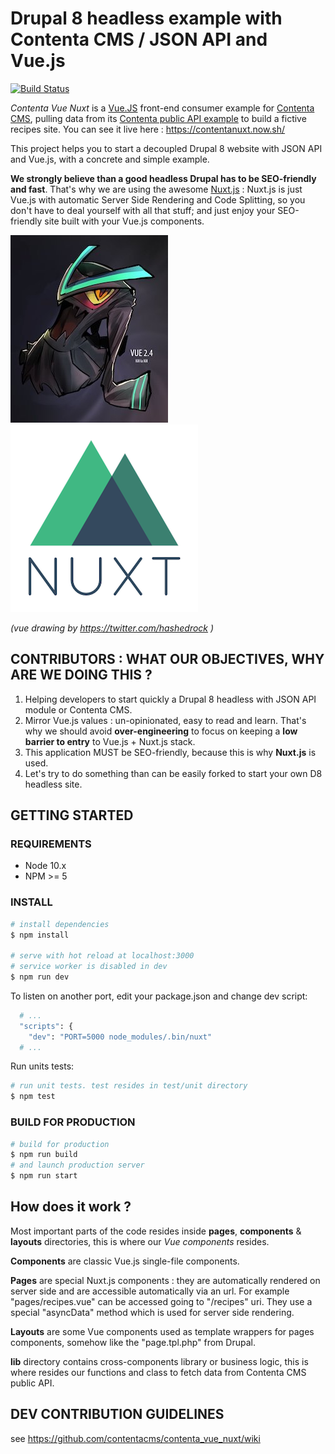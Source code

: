# Drupal 8 headless example with Contenta CMS / JSON API and Vue.js

[![Build Status](https://travis-ci.org/contentacms/contenta_vue_nuxt.svg?branch=master)](https://travis-ci.org/contentacms/contenta_vue_nuxt)

_Contenta Vue Nuxt_ is a [Vue.JS](https://vuejs.org) front-end consumer example for [Contenta CMS](http://www.contentacms.org/), pulling data from its [Contenta public API example](https://live-contentacms.pantheonsite.io/api) to build a fictive recipes site. You can see it live here : https://contentanuxt.now.sh/

This project helps you to start a decoupled Drupal 8 website with JSON API and Vue.js, with a concrete and simple example.

**We strongly believe than a good headless Drupal has to be SEO-friendly and fast**. That's why we are using the awesome [Nuxt.js](https://nuxtjs.org/) : Nuxt.js is just Vue.js with automatic Server Side Rendering and Code Splitting, so you don't have to deal yourself with all that stuff; and just enjoy your SEO-friendly site built with your Vue.js components.

![vue image](/static/images/icon-vue.jpg?raw=true)
![nuxt image](/static/images/icon-nuxt.png?raw=true)

_(vue drawing by https://twitter.com/hashedrock )_

## CONTRIBUTORS : WHAT OUR OBJECTIVES, WHY ARE WE DOING THIS ?

1. Helping developers to start quickly a Drupal 8 headless with JSON API module or Contenta CMS.
2. Mirror Vue.js values : un-opinionated, easy to read and learn. That's why we should avoid **over-engineering** to focus on keeping a **low barrier to entry** to Vue.js + Nuxt.js stack.
3. This application MUST be SEO-friendly, because this is why **Nuxt.js** is used.
4. Let's try to do something than can be easily forked to start your own D8 headless site.

## GETTING STARTED

### REQUIREMENTS

- Node 10.x
- NPM >= 5

### INSTALL

```bash
# install dependencies
$ npm install

# serve with hot reload at localhost:3000
# service worker is disabled in dev
$ npm run dev
```

To listen on another port, edit your package.json and change dev script:

```bash
  # ...
  "scripts": {
    "dev": "PORT=5000 node_modules/.bin/nuxt"
  # ...
```

Run units tests:

```bash
# run unit tests. test resides in test/unit directory
$ npm test
```

### BUILD FOR PRODUCTION

```bash
# build for production
$ npm run build
# and launch production server
$ npm run start
```

## How does it work ?

Most important parts of the code resides inside **pages**, **components** & **layouts** directories, this is where our _Vue components_ resides.

**Components** are classic Vue.js single-file components.

**Pages** are special Nuxt.js components : they are automatically rendered on server side and are accessible automatically via an url. For example "pages/recipes.vue" can be accessed going to "/recipes" uri. They use a special "asyncData" method which is used for server side rendering.

**Layouts** are some Vue components used as template wrappers for pages components, somehow like the "page.tpl.php" from Drupal.

**lib** directory contains cross-components library or business logic, this is where resides our functions and class to fetch data from Contenta CMS public API.

## DEV CONTRIBUTION GUIDELINES

see https://github.com/contentacms/contenta_vue_nuxt/wiki
